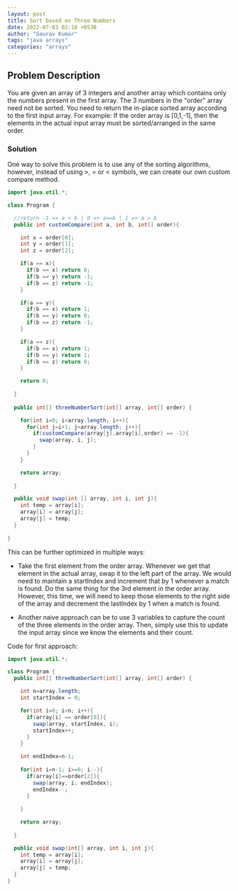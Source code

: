 ```yaml
---
layout: post
title: Sort based on Three Numbers
date: 2022-07-03 02:18 +0530
author: "Gaurav Kumar"
tags: "java arrays"
categories: "arrays"
---
```


## Problem Description

You are given an array of 3 integers and another array which contains only the numbers present in the first array. The 3 numbers in the "order" array need not be sorted. You need to return the in-place sorted array according to the first input array. For example: If the order array is [0,1,-1], then the elements in the actual input array must be sorted/arranged in the same order.

### Solution

One way to solve this problem is to use any of the sorting algorithms, however, instead of using >, = or < symbols, we can create our own custom compare method.

```java
import java.util.*;

class Program {

  //return -1 => a < b | 0 => a==b | 1 => a > b
  public int customCompare(int a, int b, int[] order){

    int x = order[0];
    int y = order[1];
    int z = order[2];

    if(a == x){
      if(b == x) return 0;
      if(b == y) return -1;
      if(b == z) return -1;
    }

    if(a == y){
      if(b == x) return 1;
      if(b == y) return 0;
      if(b == z) return -1;
    }

    if(a == z){
      if(b == x) return 1;
      if(b == y) return 1;
      if(b == z) return 0;
    }

    return 0;
    
  }
  
  public int[] threeNumberSort(int[] array, int[] order) {

    for(int i=0; i<array.length; i++){
      for(int j=i+1; j<array.length; j++){
        if(customCompare(array[j],array[i],order) == -1){
          swap(array, i, j);
        }
      }
    }

    return array;
    
  }

  public void swap(int [] array, int i, int j){
    int temp = array[i];
    array[i] = array[j];
    array[j] = temp;
  }
  
}
```

This can be further optimized in multiple ways:

- Take the first element from the order array. Whenever we get that element in the actual array, swap it to the left part of the array. We would need to maintain a startIndex and increment that by 1 whenever a match is found. Do the same thing for the 3rd element in the order array. However, this time, we will need to keep those elements to the right side of the array and decrement the lastIndex by 1 when a match is found.

- Another naive approach can be to use 3 variables to capture the count of the three elements in the order array. Then, simply use this to update the input array since we know the elements and their count.  

Code for first approach:

```java
import java.util.*;

class Program {
  public int[] threeNumberSort(int[] array, int[] order) {

    int n=array.length;
    int startIndex = 0;

    for(int i=0; i<n; i++){
      if(array[i] == order[0]){
        swap(array, startIndex, i);
        startIndex++;
      }
    }

    int endIndex=n-1;
    
    for(int i=n-1; i>=0; i--){
      if(array[i]==order[2]){
        swap(array, i, endIndex);
        endIndex--;
      }
      
    }

    return array;
    
  }

  public void swap(int[] array, int i, int j){
    int temp = array[i];
    array[i] = array[j];
    array[j] = temp;
  }
}
```
